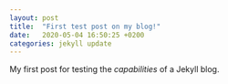 ```yaml
---
layout: post
title:  "First test post on my blog!"
date:   2020-05-04 16:50:25 +0200
categories: jekyll update
---
```


My first post for testing the *capabilities* of a Jekyll blog.
